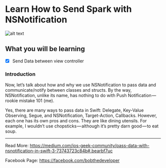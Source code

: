 # Learn How to Send Spark with NSNotification 
![alt text](https://cdn-images-1.medium.com/max/2000/1*6mzUKOf8wLPBHM_W6NlVTA.png "Cover Image")

## What you will be learning
- [x] Send Data between view controller  

### Introduction
Now, let’s talk about how and why we use NSNotification to pass data and communicate/notify between classes and structs. By the way, NSNotification, unlike its name, has nothing to do with Push Notification — rookie mistake 101 (me).

Yes, there are many ways to pass data in Swift: Delegate, Key-Value Observing, Segue, and NSNotification, Target-Action, Callbacks. However, each one has its own pros and cons. They are like dining utensils. For example, I wouldn’t use chopsticks — although it’s pretty darn good — to eat soup.

---
Read More:
https://medium.com/ios-geek-community/pass-data-with-nsnotification-in-swift-3-73743723c84b#.bearbf7uc

Facebook Page:
https://facebook.com/bobthedeveloper
